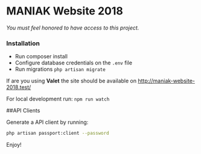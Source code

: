 # MANIAK Website 2018

*You must feel honored to have access to this project.*

### Installation
- Run composer install
- Configure database credentials on the `.env` file
- Run migrations `php artisan migrate`

If are you using **Valet** the site should be available on http://maniak-website-2018.test/

For local development run:
`npm run watch`


##API Clients

Generate a API client by running:

```bash
php artisan passport:client --password
```

Enjoy!
